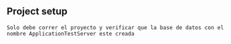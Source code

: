 ## Project setup
```
Solo debe correr el proyecto y verificar que la base de datos con el nombre ApplicationTestServer este creada
```
